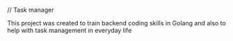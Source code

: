 // Task manager

This project was created to train backend coding skills in Golang and also to help with task management in everyday life
